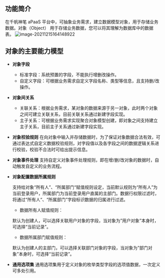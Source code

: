 ## 功能简介

在千帆神笔 aPaaS 平台中，可抽象业务需求，建立数据模型对象，用于存储业务数据。对象（Object） 用于存储业务数据，您可以将其理解为数据库中的数据表。
![image-20211215164148922](https://qcloudimg.tencent-cloud.cn/raw/4b60c4c8f5322edee77fde21a0039d11.png)

## 对象的主要能力模型

- **对象字段**

  - 标准字段：系统预置的字段，不能执行增删改操作。
  - 自定义字段：可根据业务需求自定义字段名称、类型等信息，且支持删/改操作。

- **对象间关系**

  - 关联关系：根据业务需求，某对象的数据来源于另一对象，此时两个对象之间可建立关联关系，目前关联关系通过新建字段实现。
  - 主子关系：可根据业务需求实现聚合对象模型创建，即对象之间支持建立主子关系，目前主子关系通过新建字段实现。

- **对象校验规则**
  在向对象中输入并存储数据时，为了保证对象数据合法有效，可通过表达式自定义数据校验规则，对字段值以及各字段之间的数据逻辑关系进行校验，校验不合法时可给出提示信息。

- **对象事件处理**
  支持自定义对象事件处理规则，即在增/删/改对象的数据时，自动触发自定义的业务流程。

- **对象配置数据所属规则**

  支持给对象“所有人”、“所属部门“赋值规则设定，当前默认规则为“所有人”为当前登录用户，所属部门为当前登录用户直属的主部门。数据行权限过滤时，将通过“所有人“、“所属部门”字段标识数据的归属进行过滤。

  - 数据所有人赋值规则：

  默认为创建人，可以选择关联用户对象的字段，当对象为”用户对象”本身时，可选择“当前记录”。

  - 数据所属部门赋值规则：

  默认为创建人的主部门，可以选择关联部门对象的字段，当对象为”部门对象”本身时，可选择“当前记录”。

- **通用选项集**
  通用选项集用于定义对象的枚举类型字段的选项值数据，一次定义可多处引用。

  



